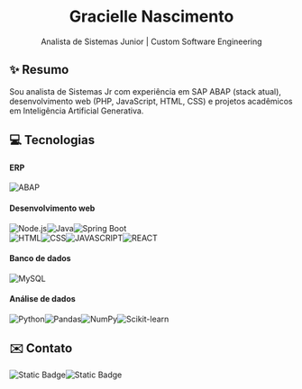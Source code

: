<h1 align="center">Gracielle Nascimento</h1>
<p align="center">Analista de Sistemas Junior | Custom Software Engineering</p>

<h2>✨ Resumo</h2>
Sou analista de Sistemas Jr com experiência em SAP ABAP (stack atual), desenvolvimento web (PHP, JavaScript, HTML, CSS) e projetos acadêmicos em Inteligência Artificial Generativa. 

<h2>💻 Tecnologias</h2>
<h4>ERP</h4>
<img alt="ABAP" src="https://img.shields.io/badge/ABAP-f5f5ff?style=flat&logo=sap&logoColor=0FAAFF">


<h4>Desenvolvimento web</h4>
<div style="display: flex;">
<img alt="Node.js" src="https://img.shields.io/badge/Node.js-f5f5ff?style=flat&logo=nodedotjs&logoColor=339933"> 
<img alt="Java" src="https://img.shields.io/badge/Java-f5f5ff?style=flat&logo=java&logoColor=ED8B00"> 
<img alt="Spring Boot" src="https://img.shields.io/badge/SpringBoot-f5f5ff?style=flat&logo=springboot&logoColor=6DB33F"> 
</div>
  
<div style="display: flex;">
<img alt="HTML" src="https://img.shields.io/badge/HTML5-f5f5ff?style=flat&logo=html5&logoColor=E34F26"> 
<img alt="CSS" src="https://img.shields.io/badge/CSS3-f5f5ff?style=flat&logo=css3&logoColor=1572B6">
<img alt="JAVASCRIPT" src="https://img.shields.io/badge/JavaScript-f5f5ff?style=flat&logo=javascript&logoColor=F7DF1E">
<img alt="REACT" src="https://img.shields.io/badge/React-f5f5ff?style=flat&logo=react&logoColor=61DAFB">
</div>

<h4>Banco de dados</h4>
<img alt="MySQL" src="https://img.shields.io/badge/MySQL-f0ffff?style=flat&logo=mysql&logoColor=005C84">

<h4>Análise de dados</h4>
<div style="display: flex;">
<img alt="Python" src="https://img.shields.io/badge/Python-f5f5ff?style=flat&logo=python&logoColor=3776AB">
<img alt="Pandas" src="https://img.shields.io/badge/Pandas-f5f5ff?style=flat&logo=pandas&logoColor=150458">
<img alt="NumPy" src="https://img.shields.io/badge/NumPy-f5f5ff?style=flat&logo=numpy&logoColor=013243">
<img alt="Scikit-learn" src="https://img.shields.io/badge/Scikit--learn-f5f5ff?style=flat&logo=scikit-learn&logoColor=F7931E">
</div>

<h2>✉️ Contato</h2>
<div align="center" style="display: flex; align: center;">
  <img alt="Static Badge" src="https://img.shields.io/badge/Gmail-f5f5ff?style=flat&logo=gmail&logoColor=EA4335&link=mailto:graciellenascimentojose@gmail.com">
  <img alt="Static Badge" src="https://img.shields.io/badge/LinkedIn-f5f5ff?style=flat&logoColor=EA4335&link=https%3A%2F%2Fwww.linkedin.com%2Fin%2Fgracielle-jose">
</div>
